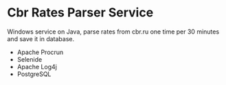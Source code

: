 # Cbr Rates Parser Service
Windows service on Java, parse rates from cbr.ru one time per 30 minutes and save it in database.
* Apache Procrun
* Selenide
* Apache Log4j
* PostgreSQL
